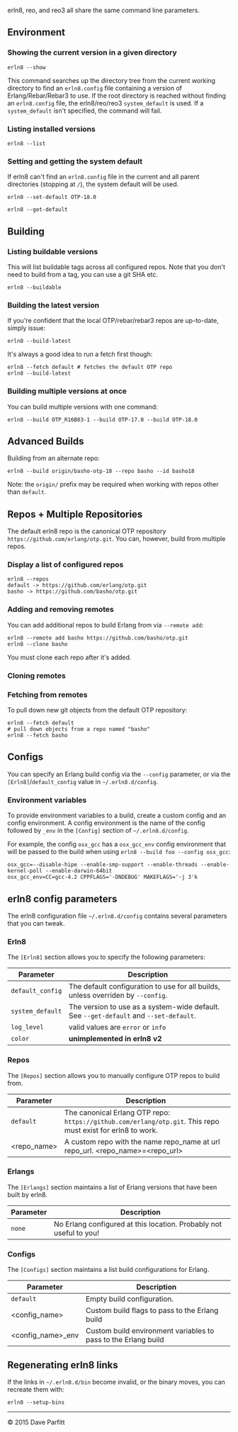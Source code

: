 erln8, reo, and reo3 all share the same command line parameters.

## Environment

### Showing the current version in a given directory

```text
erln8 --show
```

This command searches up the directory tree from the current working directory to find an `erln8.config` file containing a version of Erlang/Rebar/Rebar3 to use. If the root directory is reached without finding an `erln8.config` file, the erln8/reo/reo3 `system_default` is used. If a `system_default` isn't specified, the command will fail.

### Listing installed versions

```text
erln8 --list
```

### Setting and getting the system default

If erln8 can't find an `erln8.config` file in the current and all parent directories (stopping at `/`), the system default will be used.

```text
erln8 --set-default OTP-18.0
```

```text
erln8 --get-default
```

## Building

### Listing buildable versions

This will list buildable tags across all configured repos. Note that you don't need to build from a tag, you can use a git SHA etc.

```text
erln8 --buildable
```

### Building the latest version

If you're confident that the local OTP/rebar/rebar3 repos are up-to-date, simply issue:

```text
erln8 --build-latest
```

It's always a good idea to run a fetch first though:

```text
erln8 --fetch default # fetches the default OTP repo
erln8 --build-latest
```

### Building multiple versions at once

You can build multiple versions with one command:

```text
erln8 --build OTP_R16B03-1 --build OTP-17.0 --build OTP-18.0
```

## Advanced Builds

Building from an alternate repo:

```text
erln8 --build origin/basho-otp-18 --repo basho --id basho18
```

Note: the `origin/` prefix may be required when working with repos other than `default`.


## Repos + Multiple Repositories

The default erln8 repo is the canonical OTP repository `https://github.com/erlang/otp.git`. You can, however, build from multiple repos.

### Display a list of configured repos

```text
erln8 --repos
default -> https://github.com/erlang/otp.git
basho -> https://github.com/basho/otp.git
```

### Adding and removing remotes

You can add additional repos to build Erlang from via `--remote add`:

```text
erln8 --remote add basho https://github.com/basho/otp.git
erln8 --clone basho
```

You must clone each repo after it's added.

### Cloning remotes

### Fetching from remotes

To pull down new git objects from the default OTP repository:

```text
erln8 --fetch default
# pull down objects from a repo named "basho"
erln8 --fetch basho
```

## Configs

You can specify an Erlang build config via the `--config` parameter, or via the `[Erln8]`/`default_config` value in `~/.erln8.d/config`.

### Environment variables

To provide environment variables to a build, create a custom config and an config environment. A config environment is the name of the config followed by `_env` in the `[Config]` section of `~/.erln8.d/config`.

For example, the config `osx_gcc` has a `osx_gcc_env` config environment that will be passed to the build when using `erln8 --build foo --config osx_gcc`:

```
osx_gcc=--disable-hipe --enable-smp-support --enable-threads --enable-kernel-poll --enable-darwin-64bit
osx_gcc_env=CC=gcc-4.2 CPPFLAGS='-DNDEBUG' MAKEFLAGS='-j 3'k
```

## erln8 config parameters

The erln8 configuration file `~/.erln8.d/config` contains several parameters that you can tweak.

### Erln8

The `[Erln8]` section allows you to specify the following parameters:

| Parameter | Description |
|-----------|-------------|
|`default_config` | The default configuration to use for all builds, unless overriden by `--config`. |
|`system_default` | The version to use as a system-wide default. See `--get-default` and `--set-default`. |
|`log_level` | valid values are `error` or `info`|
|`color` | **unimplemented in erln8 v2** |

### Repos

The `[Repos]` section allows you to manually configure OTP repos to build from.

| Parameter | Description |
|-----------|-------------|
| `default` | The canonical Erlang OTP repo: `https://github.com/erlang/otp.git`. This repo must exist for erln8 to work. |
| <repo_name\> | A custom repo with the name repo_name at url repo_url. \<repo_name\>=\<repo_url\> |


### Erlangs

The `[Erlangs]` section maintains a list of Erlang versions that have been built by erln8.


| Parameter | Description |
|-----------|-------------|
| `none` | No Erlang configured at this location. Probably not useful to you! |

### Configs

The `[Configs]` section maintains a list build configurations for Erlang.

| Parameter | Description |
|-----------|-------------|
| `default` | Empty build configuration. |
| <config_name\> | Custom build flags to pass to the Erlang build |
| <config_name\>\_env | Custom build environment variables to pass to the Erlang build |

## Regenerating erln8 links

If the links in `~/.erln8.d/bin` become invalid, or the binary moves, you can recreate them with:

```text
erln8 --setup-bins
```

---

© 2015 Dave Parfitt
